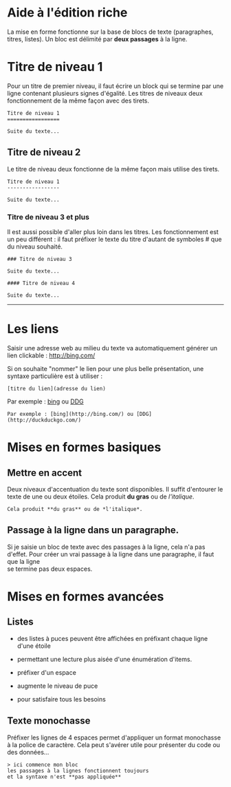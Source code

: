 
Aide à l'édition riche
======================


La mise en forme fonctionne sur la base de blocs de texte (paragraphes, titres, listes). Un bloc est délimité par **deux passages** à la ligne. 

Titre de niveau 1
===============

Pour un titre de premier niveau, il faut écrire un block qui se termine par une ligne contenant plusieurs signes d'égalité. Les titres de niveaux deux fonctionnement de la même façon avec des tirets.

    Titre de niveau 1
    =================

    Suite du texte...

Titre de niveau 2
------------------------

Le titre de niveau deux fonctionne de la même façon mais utilise des tirets.

    Titre de niveau 1
    -----------------

    Suite du texte...

### Titre de niveau 3 et plus

Il est aussi possible d'aller plus loin dans les titres. Les fonctionnement est un peu différent : il faut préfixer le texte du titre d'autant de symboles # que du niveau souhaité.

    ### Titre de niveau 3

    Suite du texte...

    #### Titre de niveau 4

    Suite du texte...

---

Les liens
==============

Saisir une adresse web au milieu du texte va automatiquement générer un lien clickable : http://bing.com/

Si on souhaite "nommer" le lien pour une plus belle présentation, une syntaxe particulière est à utiliser : 

    [titre du lien](adresse du lien)

Par exemple : [bing](http://bing.com/) ou [DDG](http://duckduckgo.com/)

    Par exemple : [bing](http://bing.com/) ou [DDG](http://duckduckgo.com/)

Mises en formes basiques
=================

Mettre en accent
-----------------------

Deux niveaux d'accentuation du texte sont disponibles. Il suffit d'entourer le texte de une ou deux étoiles. Cela produit **du gras** ou de *l'italique*.

    Cela produit **du gras** ou de *l'italique*.

Passage à la ligne dans un paragraphe.
-----------------------

Si je saisie un bloc de texte 
avec des passages à la
ligne, cela n'a pas d'effet. Pour créer un vrai passage à la ligne dans une paragraphe, il faut que la ligne  
se termine pas deux espaces.

Mises en formes avancées
=================

Listes
-----------------------

* des listes à puces peuvent être affichées en préfixant chaque
ligne d'une étoile
* permettant une lecture plus aisée d'une énumération d'items.

* préfixer d'un espace
 * augmente le niveau de puce
* pour satisfaire tous les besoins

Texte monochasse
-----------------------

Préfixer les lignes de 4 espaces permet d'appliquer un format monochasse à la police de caractère. Cela peut s'avérer utile pour présenter du code ou des données...

    > ici commence mon bloc
    les passages à la lignes fonctionnent toujours
    et la syntaxe n'est **pas appliquée**





